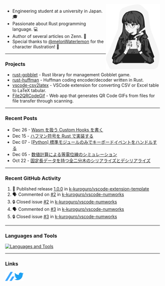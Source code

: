 <img width="35%" align="right" alt="CoffeeTime" src="images/coffee_time.png" />

- Engineering student at a university in Japan. 🎓
- Passionate about Rust programming language. 💻
- Author of several articles on Zenn. 📝
- Special thanks to [@melonWaterlemon](https://twitter.com/melonWaterlemon) for the character illustration! 🎨

---

### Projects

- [rust-gobblet](https://github.com/k-kuroguro/rust-gobblet) - Rust library for management Gobblet game.
- [rust-huffman](https://github.com/k-kuroguro/rust-huffman) - Huffman coding encoder/decoder written in Rust.
- [vscode-csv2latex](https://github.com/k-kuroguro/vscode-csv2latex) - VSCode extension for converting CSV or Excel table to LaTeX tabular.
- [File2QRCodeGif](https://k-kuroguro.github.io/file-to-qr-code-gif) - Web app that generates QR Code GIFs from files for file transfer through scanning.

---

### Recent Posts

<!-- feed start -->
- Dec 26 - [Wasm を扱う Custom Hooks を書く](https://zenn.dev/k_kuroguro/articles/1f81616ca17121)
- Dec 15 - [ハフマン符号を Rust で実装する](https://zenn.dev/k_kuroguro/articles/f7a63cd08447b6)
- Dec 07 - [[Python] 標準モジュールのみでキーボードイベントをハンドルする](https://zenn.dev/k_kuroguro/articles/e8437cdf6d804f)
- Dec 05 - [数値計算による等電位線のシミュレーション](https://zenn.dev/k_kuroguro/articles/6dc19f0028c860)
- Oct 22 - [固定長データを持つ全二分木のシリアライズとデシリアライズ](https://zenn.dev/k_kuroguro/articles/5baee620d0ffbd)
<!-- feed end -->

---

### Recent GitHub Activity

<!--START_SECTION:activity-->
1. 🚀 Published release [1.0.0](https://github.com/k-kuroguro/vscode-extension-template/releases/tag/1.0.0) in [k-kuroguro/vscode-extension-template](https://github.com/k-kuroguro/vscode-extension-template)
2. 🗣 Commented on [#2](https://github.com/k-kuroguro/vscode-numworks/issues/2#issuecomment-1878781583) in [k-kuroguro/vscode-numworks](https://github.com/k-kuroguro/vscode-numworks)
3. 🔒 Closed issue [#2](https://github.com/k-kuroguro/vscode-numworks/issues/2) in [k-kuroguro/vscode-numworks](https://github.com/k-kuroguro/vscode-numworks)
4. 🗣 Commented on [#3](https://github.com/k-kuroguro/vscode-numworks/issues/3#issuecomment-1878528161) in [k-kuroguro/vscode-numworks](https://github.com/k-kuroguro/vscode-numworks)
5. 🔒 Closed issue [#3](https://github.com/k-kuroguro/vscode-numworks/issues/3) in [k-kuroguro/vscode-numworks](https://github.com/k-kuroguro/vscode-numworks)
<!--END_SECTION:activity-->

---

### Languages and Tools

[![Languages and Tools](https://skillicons.dev/icons?i=rust,cpp,js,ts,py,ros,git,vscode,linux)](https://skillicons.dev)

---

### Links

[<img align="left" alt="Linl to my Zenn account" width="30px" src="images/zenn.svg"/>](https://zenn.dev/k_kuroguro)
[<img align="left" alt="Link to my Twitter account" width="30px" src="images/twitter.svg"/>](https://twitter.com/k_kuroguro)
